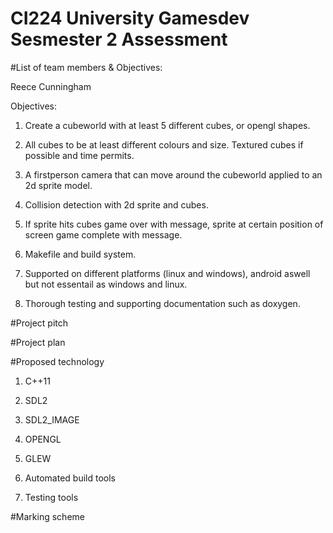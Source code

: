 # CI224 University Gamesdev Sesmester 2 Assessment

#List of team members & Objectives: 

Reece Cunningham

Objectives:

1) Create a cubeworld with at least 5 different cubes, or opengl shapes. 

2) All cubes to be at least different colours and size. Textured cubes if possible and time permits. 

3) A firstperson camera that can move around the cubeworld applied to an 2d sprite model.

4) Collision detection with 2d sprite and cubes.

5) If sprite hits cubes game over with message, sprite at certain position of screen game complete with message.

6) Makefile and build system.

7) Supported on different platforms (linux and windows), android aswell but not essentail as windows and linux.

8) Thorough testing and supporting documentation such as doxygen.

#Project pitch




#Project plan


#Proposed technology

1) C++11

2) SDL2

3) SDL2_IMAGE

4) OPENGL

5) GLEW

6) Automated build tools

7) Testing tools
 
#Marking scheme


